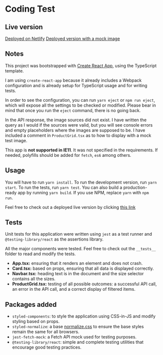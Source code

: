 # Coding Test

## Live version

[Deployed on Netlify](https://cocky-payne-dfc1d9.netlify.com/)
[Deployed version with a mock image](https://gracious-beaver-51d201.netlify.com/)

## Notes

This project was bootstrapped with [Create React App](https://github.com/facebook/create-react-app), using the TypeScript template.

I am using `create-react-app` because it already includes a Webpack configuration and is already setup for TypeScript usage and for writing tests.

In order to see the configuration, you can run `yarn eject` or `npm run eject`, which will expose all the settings to be checked or modified. Please bear in mind that once you run the `eject` command, there is no going back.

In the API response, the image sources did not exist. I have written the query as I would if the sources were valid, but you will see console errors and empty placeholders where the images are supposed to be. I have included a comment in `ProductGrid.tsx` as to how to display with a mock test image.

This app is **not supported in IE11**. It was not specified in the requirements. If needed, polyfills should be added for `fetch`, `es6` among others.

## Usage

You will have to run `yarn install`. To run the development version, run `yarn start`. To run the tests, run `yarn test`. You can also build a production-ready app by running `yarn build`. If you use NPM, replace `yarn` with `npm run`.

Feel free to check out a deployed live version by clicking [this link](https://cocky-payne-dfc1d9.netlify.com/)

## Tests

Unit tests for this application were written using `jest` as a test runner and `@testing-library/react` as the assertions library.

All the major components were tested. Feel free to check out the `__tests__` folder to read and modify the tests.

- **App.tsx:** ensuring that it renders an element and does not crash.
- **Card.tsx:** based on props, ensuring that all data is displayed correctly.
- **Navbar.tsx:** heading text is in the document and the size selector contains all the sizes.
- **ProductGrid.tsx:** testing of all possible outcomes: a successful API call, an error in the API call, and a correct display of filtered items.

## Packages added

- `styled-components`: to style the application using CSS-in-JS and modify styling based on props.
- `styled-normalize`: a base [normalize.css](https://necolas.github.io/normalize.css/) to ensure the base styles remain the same for all browsers.
- `jest-fetch-mock`: a Fetch API mock used for testing purposes.
- `@testing-library/react`: simple and complete testing utilities that encourage good testing practices.
